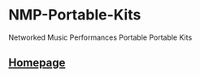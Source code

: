 # NMP-Portable-Kits
Networked Music Performances Portable Portable Kits

## [Homepage](https://github.com/MCT-master/NMP-Portable-Kits/wiki)
